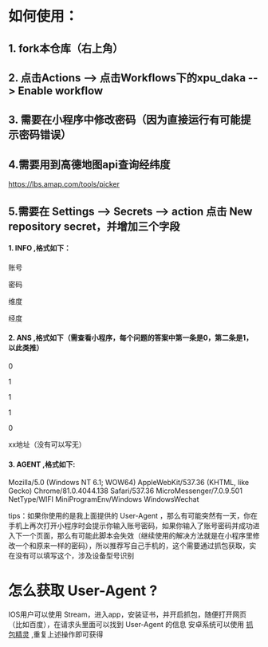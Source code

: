 # 如何使用：
## 1. fork本仓库（右上角）

## 2. 点击Actions --> 点击Workflows下的xpu_daka -- > Enable workflow

## 3. 需要在小程序中修改密码（因为直接运行有可能提示密码错误）

## 4.需要用到高德地图api查询经纬度
https://lbs.amap.com/tools/picker

## 5.需要在 Settings --> Secrets --> action 点击 New repository secret，并增加三个字段

#### 1. INFO ,格式如下：

账号

密码

维度

经度

#### 2. ANS ,格式如下（需查看小程序，每个问题的答案中第一条是0，第二条是1，以此类推）

0

1

1

1

0

xx地址（没有可以写无）

#### 3. AGENT ,格式如下:

Mozilla/5.0 (Windows NT 6.1; WOW64) AppleWebKit/537.36 (KHTML, like Gecko) Chrome/81.0.4044.138 Safari/537.36 MicroMessenger/7.0.9.501 NetType/WIFI MiniProgramEnv/Windows WindowsWechat


tips：如果你使用的是我上面提供的 User-Agent ，那么有可能突然有一天，你在手机上再次打开小程序时会提示你输入账号密码，如果你输入了账号密码并成功进入下一个页面，那么有可能此脚本会失效（继续使用的解决方法就是在小程序里修改一个和原来一样的密码），所以推荐写自己手机的，这个需要通过抓包获取，实在没有可以填写这个，涉及设备型号识别

# 怎么获取 User-Agent ?
IOS用户可以使用 Stream，进入app，安装证书，并开启抓包，随便打开网页（比如百度），在请求头里面可以找到 User-Agent 的信息
安卓系统可以使用 [抓包精灵](https://www.coolapk.com/apk/com.minhui.networkcapture?ivk_sa=1024320u) ,重复上述操作即可获得
